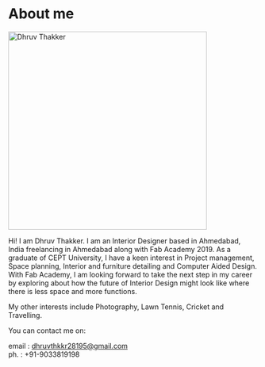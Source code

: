 # About me

<img src="https://gitlab.fabcloud.org/academany/fabacademy/2019/labs/cept/students/dhruv-thakker/raw/master/docs/images/about/profile.jpg" alt="Dhruv Thakker" width="400px">


Hi! I am Dhruv Thakker. I am an Interior Designer based in Ahmedabad, India freelancing in Ahmedabad along with Fab Academy 2019. As a graduate of CEPT University,
I have a keen interest in Project management, Space planning, Interior and furniture detailing and Computer Aided Design. 
With Fab Academy, I am looking forward to take the next step in my career by exploring about how the future of Interior Design might look like where there is less space and more functions.

My other interests include Photography, Lawn Tennis, Cricket and Travelling.


You can contact me on:

email   : dhruvthkkr28195@gmail.com  
ph.     : +91-9033819198
